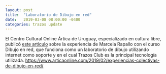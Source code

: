 ```yaml
---
layout: post
title:  "Laboratorio de Dibujo en red"
date:   2019-03-08 08:00:00 -0400
categories: trazos update
---
```


El Centro Cultural Online Ártica de Uruguay, especializado en cultura libre, publicó [este artículo](https://www.articaonline.com/2019/02/experiencias-colectivas-de-dibujo-en-red/) sobre la experiencia de Marcela Rapallo con el curso Dibujo en red, que funciona como un laboratorio de dibujo utilizando internet como soporte y en el cual Trazos Club es la principal tecnología utilizada. 
https://www.articaonline.com/2019/02/experiencias-colectivas-de-dibujo-en-red/

